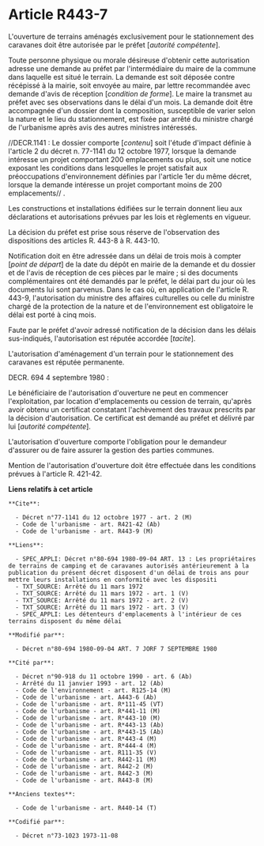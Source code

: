 # Article R443-7

L'ouverture de terrains aménagés exclusivement pour le stationnement des caravanes doit être autorisée par le préfet
[*autorité compétente*].

Toute personne physique ou morale désireuse d'obtenir cette autorisation adresse une demande au préfet par l'intermédiaire du
maire de la commune dans laquelle est situé le terrain. La demande est soit déposée contre récépissé à la mairie, soit
envoyée au maire, par lettre recommandée avec demande d'avis de réception [*condition de forme*]. Le maire la transmet au
préfet avec ses observations dans le délai d'un mois. La demande doit être accompagnée d'un dossier dont la composition,
susceptible de varier selon la nature et le lieu du stationnement, est fixée par arrêté du ministre chargé de l'urbanisme
après avis des autres ministres intéressés.

//DECR.1141 : Le dossier comporte [*contenu*] soit l'étude d'impact définie à l'article 2 du décret n. 77-1141 du 12 octobre
1977, lorsque la demande intéresse un projet comportant 200 emplacements ou plus, soit une notice exposant les conditions
dans lesquelles le projet satisfait aux préoccupations d'environnement définies par l'article 1er du même décret, lorsque la
demande intéresse un projet comportant moins de 200 emplacements// .

Les constructions et installations édifiées sur le terrain donnent lieu aux déclarations et autorisations prévues par les
lois et règlements en vigueur.

La décision du préfet est prise sous réserve de l'observation des dispositions des articles R. 443-8 à R. 443-10.

Notification doit en être adressée dans un délai de trois mois à compter [*point de départ*] de la date du dépôt en mairie de
la demande et du dossier et de l'avis de réception de ces pièces par le maire ; si des documents complémentaires ont été
demandés par le préfet, le délai part du jour où les documents lui sont parvenus. Dans le cas où, en application de l'article
R. 443-9, l'autorisation du ministre des affaires culturelles ou celle du ministre chargé de la protection de la nature et de
l'environnement est obligatoire le délai est porté à cinq mois.

Faute par le préfet d'avoir adressé notification de la décision dans les délais sus-indiqués, l'autorisation est réputée
accordée [*tacite*].

L'autorisation d'aménagement d'un terrain pour le stationnement des caravanes est réputée permanente.

DECR. 694 4 septembre 1980 :

Le bénéficiaire de l'autorisation d'ouverture ne peut en commencer l'exploitation, par location d'emplacements ou cession de
terrain, qu'après avoir obtenu un certificat constatant l'achèvement des travaux prescrits par la décision d'autorisation. Ce
certificat est demandé au préfet et délivré par lui [*autorité compétente*].

L'autorisation d'ouverture comporte l'obligation pour le demandeur d'assurer ou de faire assurer la gestion des parties
communes.

Mention de l'autorisation d'ouverture doit être effectuée dans les conditions prévues à l'article R. 421-42.

**Liens relatifs à cet article**

	**Cite**:

	  - Décret n°77-1141 du 12 octobre 1977 - art. 2 (M)
	  - Code de l'urbanisme - art. R421-42 (Ab)
	  - Code de l'urbanisme - art. R443-9 (M)

	**Liens**:

	  - SPEC_APPLI: Décret n°80-694 1980-09-04 ART. 13 : Les propriétaires de terrains de camping et de caravanes autorisés antérieurement à la publication du présent décret disposent d'un délai de trois ans pour mettre leurs installations en conformité avec les dispositi
	  - TXT_SOURCE: Arrêté du 11 mars 1972
	  - TXT_SOURCE: Arrêté du 11 mars 1972 - art. 1 (V)
	  - TXT_SOURCE: Arrêté du 11 mars 1972 - art. 2 (V)
	  - TXT_SOURCE: Arrêté du 11 mars 1972 - art. 3 (V)
	  - SPEC_APPLI: Les détenteurs d'emplacements à l'intérieur de ces terrains disposent du même délai

	**Modifié par**:

	  - Décret n°80-694 1980-09-04 ART. 7 JORF 7 SEPTEMBRE 1980

	**Cité par**:

	  - Décret n°90-918 du 11 octobre 1990 - art. 6 (Ab)
	  - Arrêté du 11 janvier 1993 - art. 12 (Ab)
	  - Code de l'environnement - art. R125-14 (M)
	  - Code de l'urbanisme - art. A443-6 (Ab)
	  - Code de l'urbanisme - art. R*111-45 (VT)
	  - Code de l'urbanisme - art. R*441-11 (M)
	  - Code de l'urbanisme - art. R*443-10 (M)
	  - Code de l'urbanisme - art. R*443-13 (Ab)
	  - Code de l'urbanisme - art. R*443-15 (Ab)
	  - Code de l'urbanisme - art. R*443-4 (M)
	  - Code de l'urbanisme - art. R*444-4 (M)
	  - Code de l'urbanisme - art. R111-35 (V)
	  - Code de l'urbanisme - art. R442-11 (M)
	  - Code de l'urbanisme - art. R442-2 (M)
	  - Code de l'urbanisme - art. R442-3 (M)
	  - Code de l'urbanisme - art. R443-8 (M)

	**Anciens textes**:

	  - Code de l'urbanisme - art. R440-14 (T)

	**Codifié par**:

	  - Décret n°73-1023 1973-11-08

